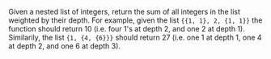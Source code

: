 Given a nested list of integers, return the sum of all integers in the list
weighted by their depth. For example, given the list `{{1, 1}, 2, {1, 1}}` the
function should return 10 (i.e. four 1's at depth 2, and one 2 at depth 1). 
Similarily, the list `{1, {4, {6}}}` should return 27 (i.e. one 1 at depth 1,
one 4 at depth 2, and one 6 at depth 3).
